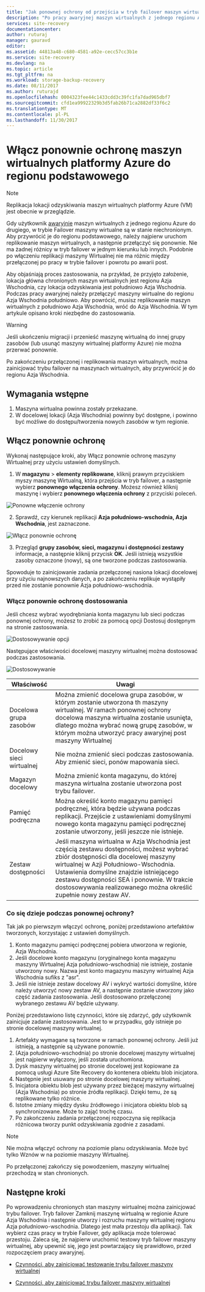 ```yaml
---
title: "Jak ponownej ochrony od przejścia w tryb failover maszyn wirtualnych platformy Azure do regionu Azure podstawowego | Dokumentacja firmy Microsoft"
description: "Po pracy awaryjnej maszyn wirtualnych z jednego regionu Azure do innego można użyć usługi Azure Site Recovery do ochrony maszyn w odwrotnym kierunku. Jak kroki przeprowadzenie ponownej ochrony przed ponownie trybu failover."
services: site-recovery
documentationcenter: 
author: ruturaj
manager: gauravd
editor: 
ms.assetid: 44813a48-c680-4581-a92e-cecc57cc3b1e
ms.service: site-recovery
ms.devlang: na
ms.topic: article
ms.tgt_pltfrm: na
ms.workload: storage-backup-recovery
ms.date: 08/11/2017
ms.author: ruturajd
ms.openlocfilehash: 0004323fee44c1433cdd3c39fc1fa7dad965dbf7
ms.sourcegitcommit: cfd1ea99922329b3d5fab26b71ca2882df33f6c2
ms.translationtype: MT
ms.contentlocale: pl-PL
ms.lasthandoff: 11/30/2017
---
```

# <a name="reprotect-azure-vms-back-to-the-primary-region"></a>Włącz ponownie ochronę maszyn wirtualnych platformy Azure do regionu podstawowego



>[!NOTE]
>
> Replikacja lokacji odzyskiwania maszyn wirtualnych platformy Azure (VM) jest obecnie w przeglądzie.


Gdy użytkownik [awaryjnie](../site-recovery-failover.md) maszyn wirtualnych z jednego regionu Azure do drugiego, w trybie Failover maszyny wirtualne są w stanie niechronionym. Aby przywrócić je do regionu podstawowego, należy najpierw uruchom replikowanie maszyn wirtualnych, a następnie przełączyć się ponownie. Nie ma żadnej różnicy w tryb failover w jednym kierunku lub innych. Podobnie po włączeniu replikacji maszyny Wirtualnej nie ma różnic między przełączonej po pracy w trybie failover i powrotu po awarii post.

Aby objaśniają proces zastosowania, na przykład, że przyjęto założenie, lokacja główna chronionych maszyn wirtualnych jest regionu Azja Wschodnia, czy lokacja odzyskiwania jest południowo Azja Wschodnia. Podczas pracy awaryjnej należy przełączyć maszyny wirtualne do regionu Azja Wschodnia południowo. Aby powrócić, musisz replikowanie maszyn wirtualnych z południowo Azja Wschodnia, wróć do Azja Wschodnia. W tym artykule opisano kroki niezbędne do zastosowania.

> [!WARNING]
> Jeśli ukończeniu migracji i przenieść maszynę wirtualną do innej grupy zasobów (lub usunąć maszyny wirtualnej platformy Azure) nie można przerwać ponownie.

Po zakończeniu przełączonej i replikowania maszyn wirtualnych, można zainicjować trybu failover na maszynach wirtualnych, aby przywrócić je do regionu Azja Wschodnia.

## <a name="prerequisites"></a>Wymagania wstępne
1. Maszyna wirtualna powinna zostały przekazane.
2. W docelowej lokacji (Azja Wschodnia) powinny być dostępne, i powinno być możliwe do dostępu/tworzenia nowych zasobów w tym regionie.

## <a name="reprotect"></a>Włącz ponownie ochronę

Wykonaj następujące kroki, aby Włącz ponownie ochronę maszyny Wirtualnej przy użyciu ustawień domyślnych.

1. W **magazynu** > **elementy replikowane**, kliknij prawym przyciskiem myszy maszynę Wirtualną, która przejścia w tryb failover, a następnie wybierz **ponownego włączenia ochrony**. Możesz również kliknij maszynę i wybierz **ponownego włączenia ochrony** z przyciski poleceń.

  ![Ponowne włączenie ochrony](./media/site-recovery-how-to-reprotect-azure-to-azure/reprotect.png)

2. Sprawdź, czy kierunek replikacji **Azja południowo-wschodnia, Azja Wschodnia**, jest zaznaczone.

  ![Włącz ponownie ochronę](./media/site-recovery-how-to-reprotect-azure-to-azure/reprotectblade.png)

3. Przegląd **grupy zasobów, sieci, magazynu i dostępności zestawy** informacje, a następnie kliknij przycisk **OK**. Jeśli istnieją wszystkie zasoby oznaczone (nowy), są one tworzone podczas zastosowania.

Spowoduje to zainicjowanie zadania przełączonej nasiona lokacji docelowej przy użyciu najnowszych danych, a po zakończeniu replikuje wystąpiły przed nie zostanie ponownie Azja południowo-wschodnia.

### <a name="reprotect-customization"></a>Włącz ponownie ochronę dostosowania
Jeśli chcesz wybrać wyodrębniania konta magazynu lub sieci podczas ponownej ochrony, możesz to zrobić za pomocą opcji Dostosuj dostępnym na stronie zastosowania.

![Dostosowywanie opcji](./media/site-recovery-how-to-reprotect-azure-to-azure/customize.png)

Następujące właściwości docelowej maszyny wirtualnej można dostosować podczas zastosowania.

![Dostosowywanie](./media/site-recovery-how-to-reprotect-azure-to-azure/customizeblade.png)

|Właściwość |Uwagi  |
|---------|---------|
|Docelowa grupa zasobów     | Można zmienić docelowa grupa zasobów, w którym zostanie utworzona th maszyny wirtualnej. W ramach ponownej ochrony docelowa maszyna wirtualna zostanie usunięta, dlatego można wybrać nową grupę zasobów, w którym można utworzyć pracy awaryjnej post maszyny Wirtualnej         |
|Docelowy sieci wirtualnej     | Nie można zmienić sieci podczas zastosowania. Aby zmienić sieci, ponów mapowania sieci.         |
|Magazyn docelowy     | Można zmienić konta magazynu, do której maszyna wirtualna zostanie utworzona post trybu failover.         |
|Pamięć podręczna     | Można określić konto magazynu pamięci podręcznej, która będzie używana podczas replikacji. Przejście z ustawieniami domyślnymi nowego konta magazynu pamięci podręcznej zostanie utworzony, jeśli jeszcze nie istnieje.         |
|Zestaw dostępności     |Jeśli maszyna wirtualna w Azja Wschodnia jest częścią zestawu dostępności, możesz wybrać zbiór dostępności dla docelowej maszyny wirtualnej w Azji Południowo-Wschodnia. Ustawienia domyślne znajdzie istniejącego zestawu dostępności SEA i ponownie. W trakcie dostosowywania realizowanego można określić zupełnie nowy zestaw AV.         |


### <a name="what-happens-during-reprotect"></a>Co się dzieje podczas ponownej ochrony?

Tak jak po pierwszym włączyć ochronę, poniżej przedstawiono artefaktów tworzonych, korzystając z ustawień domyślnych.
1. Konto magazynu pamięci podręcznej pobiera utworzona w regionie, Azja Wschodnia.
2. Jeśli docelowe konto magazynu (oryginalnego konta magazynu maszyny Wirtualnej Azja południowo-wschodnia) nie istnieje, zostanie utworzony nowy. Nazwa jest konto magazynu maszyny wirtualnej Azja Wschodnia sufiks z "asr".
3. Jeśli nie istnieje zestaw docelowy AV i wykryć wartości domyślne, które należy utworzyć nowy zestaw AV, a następnie zostanie utworzony jako część zadania zastosowania. Jeśli dostosowano przełączonej wybranego zestawu AV będzie używany.


Poniżej przedstawiono listę czynności, które się zdarzyć, gdy użytkownik zainicjuje zadanie zastosowania. Jest to w przypadku, gdy istnieje po stronie docelowej maszyny wirtualnej.

1. Artefakty wymagane są tworzone w ramach ponownej ochrony. Jeśli już istnieją, a następnie są używane ponownie.
2. (Azja południowo-wschodnia) po stronie docelowej maszyny wirtualnej jest najpierw wyłączony, jeśli została uruchomiona.
3. Dysk maszyny wirtualnej po stronie docelowej jest kopiowane za pomocą usługi Azure Site Recovery do kontenera obiektu blob inicjatora.
4. Następnie jest usuwany po stronie docelowej maszyny wirtualnej.
5. Inicjatora obiektu blob jest używany przez bieżącej maszyny wirtualnej (Azja Wschodnia) po stronie źródła replikacji. Dzięki temu, że są replikowane tylko różnice.
6. Istotne zmiany między dysku źródłowego i inicjatora obiektu blob są synchronizowane. Może to zająć trochę czasu.
7. Po zakończeniu zadania przełączonej rozpoczyna się replikacja różnicowa tworzy punkt odzyskiwania zgodnie z zasadami.

> [!NOTE]
> Nie można włączyć ochrony na poziomie planu odzyskiwania. Może być tylko Wznów w na poziomie maszyny Wirtualnej.

Po przełączonej zakończy się powodzeniem, maszyny wirtualnej przechodzą w stan chronionych.

## <a name="next-steps"></a>Następne kroki

Po wprowadzeniu chronionych stan maszyny wirtualnej można zainicjować trybu failover. Tryb failover Zamknij maszynę wirtualną w regionie Azure Azja Wschodnia i następnie utworzy i rozruchu maszyny wirtualnej regionu Azja południowo-wschodnia. Dlatego jest mała przestoju dla aplikacji. Tak wybierz czas pracy w trybie Failover, gdy aplikacja może tolerować przestoju. Zaleca się, że najpierw uruchomić testowy tryb failover maszyny wirtualnej, aby upewnić się, jego jest powtarzający się prawidłowo, przed rozpoczęciem pracy awaryjnej.

-   [Czynności, aby zainicjować testowanie trybu failover maszyny wirtualnej](../site-recovery-test-failover-to-azure.md)

-   [Czynności, aby zainicjować trybu failover maszyny wirtualnej](../site-recovery-failover.md)
